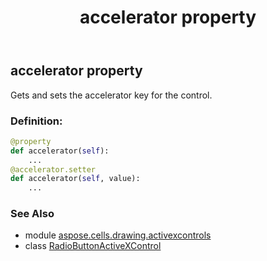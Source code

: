 ﻿---
title: accelerator property
second_title: Aspose.Cells for Python via .NET API References
description: 
type: docs
weight: 30
url: /aspose.cells.drawing.activexcontrols/radiobuttonactivexcontrol/accelerator/
is_root: false
---

## accelerator property


Gets and sets the accelerator key for the control.
### Definition:
```python
@property
def accelerator(self):
    ...
@accelerator.setter
def accelerator(self, value):
    ...
```

### See Also
* module [aspose.cells.drawing.activexcontrols](../../)
* class [RadioButtonActiveXControl](/cells/python-net/aspose.cells.drawing.activexcontrols/radiobuttonactivexcontrol)
